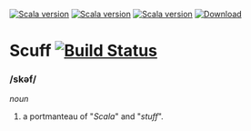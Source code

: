 [![Scala version](https://img.shields.io/badge/scala-2.11-orange.svg)](http://www.scala-lang.org/api/2.11.x/)
[![Scala version](https://img.shields.io/badge/scala-2.12-orange.svg)](http://www.scala-lang.org/api/2.12.x/)
[![Scala version](https://img.shields.io/badge/scala-2.13-orange.svg)](http://www.scala-lang.org/api/2.13.x/)
[![Download](https://api.bintray.com/packages/bulletproof-ninja/maven/Scuff/images/download.svg)](https://bintray.com/bulletproof-ninja/maven/Scuff/_latestVersion#files)

# Scuff [![Build Status](https://semaphoreci.com/api/v1/bulletproof-ninja/scuff/branches/master/badge.svg)](https://semaphoreci.com/bulletproof-ninja/scuff)

### /skəf/
_noun_
1. a portmanteau of "_Scala_" and "_stuff_".
